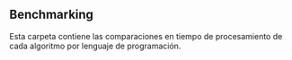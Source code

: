 ## Benchmarking
Esta carpeta contiene las comparaciones en tiempo de procesamiento de cada algoritmo por lenguaje de programación.